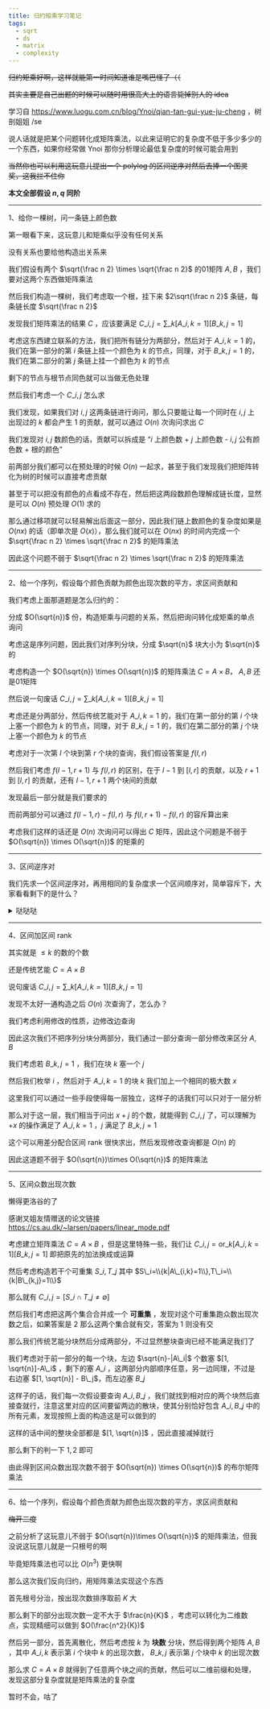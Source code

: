 ```yaml
---
title: 归约矩乘学习笔记
tags:
  - sqrt
  - ds
  - matrix
  - complexity
---
```


~~归约矩乘好啊，这样就能第一时间知道谁是嘴巴怪了（（~~

~~其实主要是自己出题的时候可以随时用很高大上的语言毙掉别人的 idea~~

学习自 https://www.luogu.com.cn/blog/Ynoi/qian-tan-gui-yue-ju-cheng ，树剖姐姐 /se

说人话就是把某个问题转化成矩阵乘法，以此来证明它的复杂度不低于多少多少的一个东西，如果你经常做 Ynoi 那你分析理论最低复杂度的时候可能会用到

~~当然你也可以利用这玩意儿提出一个 polylog 的区间逆序对然后去捧一个图灵奖，这我拦不住你~~

**本文全部假设 $n, q$ 同阶**

***

1、给你一棵树，问一条链上颜色数

第一眼看下来，这玩意儿和矩乘似乎没有任何关系

没有关系也要给他构造出关系来

我们假设有两个 $\sqrt{\frac n 2} \times \sqrt{\frac n 2}$ 的01矩阵 $A, B$ ，我们要对这两个东西做矩阵乘法

然后我们构造一棵树，我们考虑取一个根，挂下来 $2\sqrt{\frac n 2}$ 条链，每条链长度 $\sqrt{\frac n 2}$

发现我们矩阵乘法的结果 $C$ ，应该要满足 $C\_{i,j}=\sum\_{k}[A\_{i,k}=1][B\_{k,j}=1]$

考虑这东西建立联系的方法，我们把所有链分为两部分，然后对于 $A\_{i,k}=1$ 的，我们在第一部分的第 $i$ 条链上挂一个颜色为 $k$ 的节点，同理，对于 $B\_{k,j}=1$ 的，我们在第二部分的第 $j$ 条链上挂一个颜色为 $k$ 的节点

剩下的节点与根节点同色就可以当做无色处理

然后我们考虑一个 $C\_{i,j}$ 怎么求

我们发现，如果我们对 $i, j$ 这两条链进行询问，那么只要能让每一个同时在 $i, j$ 上出现过的 $k$ 都会产生 $1$ 的贡献，就可以通过 $O(n)$ 次询问求出 $C$ 

我们发现对 $i,j$ 数颜色的话，贡献可以拆成是 “$i$ 上颜色数 + $j$ 上颜色数 - $i, j$ 公有颜色数 + 根的颜色”

前两部分我们都可以在预处理的时候 $O(n)$ 一起求，甚至于我们发现我们把矩阵转化为树的时候可以直接考虑贡献

甚至于可以把没有颜色的点看成不存在，然后把这两段数颜色理解成链长度，显然是可以 $O(n)$ 预处理 $O(1)$ 求的

那么通过移项就可以轻易解出后面这一部分，因此我们链上数颜色的复杂度如果是 $O(nx)$ 的话（即单次是 $O(x)$），那么我们就可以在 $O(nx)$ 的时间内完成一个 $\sqrt{\frac n 2} \times \sqrt{\frac n 2}$ 的矩阵乘法

因此这个问题不弱于 $\sqrt{\frac n 2} \times \sqrt{\frac n 2}$ 的矩阵乘法

***

2、给一个序列，假设每个颜色贡献为颜色出现次数的平方，求区间贡献和

我们考虑上面那道题是怎么归约的：

分成 $O(\sqrt{n})$ 份，构造矩乘与问题的关系，然后把询问转化成矩乘的单点询问

考虑这是序列问题，因此我们对序列分块，分成 $\sqrt{n}$ 块大小为 $\sqrt{n}$ 的

考虑构造一个 $O(\sqrt{n}) \times O(\sqrt{n})$ 的矩阵乘法 $C=A\times B$， $A, B$ 还是01矩阵

然后说一句废话 $C\_{i,j}=\sum\_{k}[A\_{i,k}=1][B\_{k,j}=1]$

考虑还是分两部分，然后传统艺能对于 $A\_{i,k}=1$ 的，我们在第一部分的第 $i$ 个块上塞一个颜色为 $k$ 的节点，同理，对于 $B\_{k,j}=1$ 的，我们在第二部分的第 $j$ 个块上塞一个颜色为 $k$ 的节点

考虑对于一次第 $l$ 个块到第 $r$ 个块的查询，我们假设答案是 $f(l,r)$

然后我们考虑 $f(l - 1, r + 1)$ 与 $f(l, r)$ 的区别，在于 $l-1$ 到 $[l, r]$ 的贡献，以及 $r + 1$ 到 $[l, r]$ 的贡献，还有 $l-1, r+1$ 两个块间的贡献

发现最后一部分就是我们要求的

而前两部分可以通过 $f(l-1, r)-f(l, r)$ 与 $f(l, r + 1)-f(l, r)$ 的容斥算出来

考虑我们这样的话还是 $O(n)$ 次询问可以得出 $C$ 矩阵，因此这个问题是不弱于 $O(\sqrt{n}) \times O(\sqrt{n})$ 的矩乘的

***

3、区间逆序对

我们先求一个区间逆序对，再用相同的复杂度求一个区间顺序对，简单容斥下，大家看看剩下的是什么？

<details>
<summary> 哒哒哒 </summary>
<p></p>
<p>其实就是上一题（（</p>
</details>
<p></p>

***

4、区间加区间 rank

其实就是 $\le k$ 的数的个数

还是传统艺能 $C=A\times B$

说句废话 $C\_{i,j}=\sum\_{k}[A\_{i,k}=1][B\_{k,j}=1]$

发现不太好一通构造之后 $O(n)$ 次查询了，怎么办？

我们考虑利用修改的性质，边修改边查询

因此这次我们不把序列分块分两部分，我们通过一部分查询一部分修改来区分 $A, B$

我们考虑若 $B\_{k,j}=1$ ，我们在块 $k$ 塞一个 $j$

然后我们枚举 $i$ ，然后对于 $A\_{i, k}=1$ 的块 $k$ 我们加上一个相同的极大数 $x$

这里我们可以通过一些手段使得每一层独立，这样子的话我们可以只对于一层分析

那么对于这一层，我们相当于问出 $x+j$ 的个数，就能得到 $C\_{i,j}$ 了，可以理解为 $+x$ 的操作满足了 $A\_{i,k}=1$ ，$j$ 满足了 $B\_{k,j}=1$

这个可以用差分配合区间 rank 很快求出，然后发现修改查询都是 $O(n)$ 的

因此这道题不弱于 $O(\sqrt{n})\times O(\sqrt{n})$ 的矩阵乘法

***

5、区间众数出现次数

懒得更洛谷的了

感谢叉姐友情赠送的论文链接 https://cs.au.dk/~larsen/papers/linear_mode.pdf

考虑建立矩阵乘法 $C=A\times B$ ，但是这里特殊一些，我们让 $C\_{i,j}=\text{or}\_{k} [A\_{i,k}=1][B\_{k,j}=1]$ 即把原先的加法换成或运算

然后考虑构造若干个可重集 $S\_i, T\_j$ 其中 $S\_i=\\{k|A\_{i,k}=1\\},T\_i=\\{k|B\_{k,j}=1\\}$ 

那么就有 $C\_{i,j}=[S\_i \cap T\_j \neq \emptyset]$

然后我们考虑把这两个集合合并成一个 **可重集** ，发现对这个可重集跑众数出现次数之后，如果答案是 $2$ 那么这两个集合就有交，答案为 $1$ 则没有交

那么我们传统艺能分块然后分成两部分，不过显然整块查询已经不能满足我们了

我们考虑对于前一部分的每一个块，左边 $\sqrt{n}-|A\_i|$ 个数塞 $[1, \sqrt{n}]-A\_i$ ，剩下的塞 $A\_i$ ，这两部分内部顺序任意，另一边同理，不过是右边塞 $[1, \sqrt{n}] - B\_j$，而左边塞 $B\_j$

这样子的话，我们每一次假设要查询 $A\_i, B\_j$ ，我们就找到相对应的两个块然后直接查就行，注意这里对应的区间要留两边的散块，使其分别恰好包含 $A\_i, B\_j$ 中的所有元素，发现按照上面的构造这是可以做到的

这样的话中间的整块全部都是 $[1, \sqrt{n}]$ ，因此直接减掉就行

那么剩下的判一下 $1, 2$ 即可

由此得到区间众数出现次数不弱于 $O(\sqrt{n}) \times O(\sqrt{n})$ 的布尔矩阵乘法

***

6、给一个序列，假设每个颜色贡献为颜色出现次数的平方，求区间贡献和

~~梅开二度~~

之前分析了这玩意儿不弱于 $O(\sqrt{n})\times O(\sqrt{n})$ 的矩阵乘法，但我没说这玩意儿就是一只根号的啊

毕竟矩阵乘法也可以比 $O(n^3)$ 更快啊

那么这次我们反向归约，用矩阵乘法实现这个东西

首先根号分治，按出现次数排序取前 $K$ 大

那么剩下的部分出现次数一定不大于 $\frac{n}{K}$ ，考虑可以转化为二维数点，实现精细可以做到 $O(\frac{n^2}{K})$

然后另一部分，首先离散化，然后考虑按 $k$ 为 **块数** 分块，然后得到两个矩阵 $A,B$ ，其中 $A\_{i,k}$ 表示第 $i$ 个块中 $k$ 的出现次数， $B\_{k,j}$ 表示第 $j$ 个块中 $k$ 的出现次数

那么求 $C=A \times B$ 就得到了任意两个块之间的贡献，然后可以二维前缀和处理，发现这部分复杂度就是矩阵乘法的复杂度

暂时不会，咕了